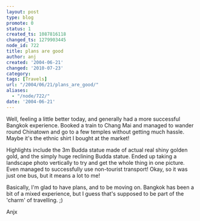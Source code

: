 ```yaml
---
layout: post
type: blog
promote: 0
status: 1
created_ts: 1087816118
changed_ts: 1279903445
node_id: 722
title: plans are good
author: anj
created: '2004-06-21'
changed: '2010-07-23'
category:
tags: [Travels]
url: "/2004/06/21/plans_are_good/"
aliases:
  - "/node/722/"
date: '2004-06-21'
---
```

Well, feeling a little better today, and generally had a more successful Bangkok experience.  Booked a train to Chang Mai and managed to wander round Chinatown and go to a few temples without getting much hassle.  Maybe it's the ethnic shirt I bought at the market!  
<!--break-->
Highlights include the 3m Budda statue made of actual real shiny golden gold, and the simply huge reclining Budda statue.  Ended up taking a landscape photo vertically to try and get the whole thing in one picture.  Even managed to successfully use non-tourist transport!  Okay, so it was just one bus, but it means a lot to me!

Basically, I'm glad to have plans, and to be moving on.  Bangkok has been a bit of a mixed experience, but I guess that's supposed to be part of the 'charm' of travelling. ;)

Anjx
